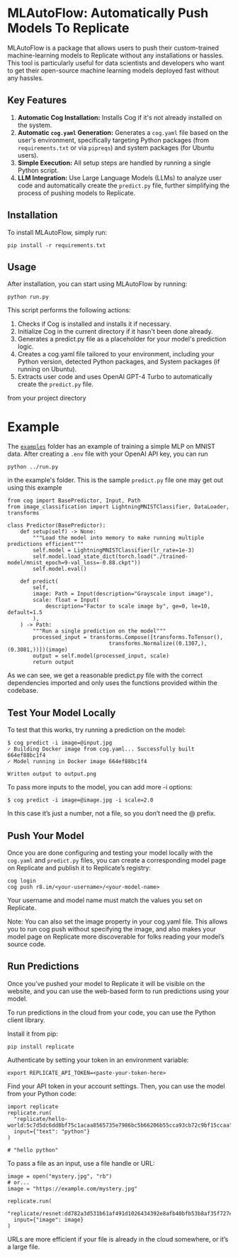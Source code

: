 # MLAutoFlow: Automatically Push Models To Replicate

MLAutoFlow is a package that allows users to push their custom-trained machine-learning models to Replicate without any installations or hassles. This tool is particularly useful for data scientists and developers who want to get their open-source machine learning models deployed fast without any hassles.

## Key Features
1) **Automatic Cog Installation:** Installs Cog if it's not already installed on the system.
2) **Automatic `cog.yaml` Generation:** Generates a `cog.yaml` file based on the user's environment, specifically targeting Python packages (from `requirements.txt` or via `pipreqs`) and system packages (for Ubuntu users).
3) **Simple Execution:** All setup steps are handled by running a single Python script.
4) **LLM Integration:** Use Large Language Models (LLMs) to analyze user code and automatically create the `predict.py` file, further simplifying the process of pushing models to Replicate.

## Installation
To install MLAutoFlow, simply run:

```
pip install -r requirements.txt
```

## Usage
After installation, you can start using MLAutoFlow by running:

```
python run.py
```
This script performs the following actions:

1) Checks if Cog is installed and installs it if necessary.
2) Initialize Cog in the current directory if it hasn't been done already.
3) Generates a predict.py file as a placeholder for your model's prediction logic.
4) Creates a cog.yaml file tailored to your environment, including your Python version, detected Python packages, and System packages (if running on Ubuntu).
6) Extracts user code and uses OpenAI GPT-4 Turbo to automatically create the `predict.py` file.

from your project directory

# Example
The [`examples`](examples) folder has an example of training a simple MLP on MNIST data. After creating a `.env` file with your OpenAI API key, you can run

```
python ../run.py
```

in the example's folder. This is the sample `predict.py` file one may get out using this example

```
from cog import BasePredictor, Input, Path
from image_classification import LightningMNISTClassifier, DataLoader, transforms

class Predictor(BasePredictor):
    def setup(self) -> None:
        """Load the model into memory to make running multiple predictions efficient"""
        self.model = LightningMNISTClassifier(lr_rate=1e-3)
        self.model.load_state_dict(torch.load("./trained-model/mnist_epoch=9-val_loss=-0.88.ckpt"))
        self.model.eval()

    def predict(
        self,
        image: Path = Input(description="Grayscale input image"),
        scale: float = Input(
            description="Factor to scale image by", ge=0, le=10, default=1.5
        ),
    ) -> Path:
        """Run a single prediction on the model"""
        processed_input = transforms.Compose([transforms.ToTensor(),
                                transforms.Normalize((0.1307,), (0.3081,))])(image)
        output = self.model(processed_input, scale)
        return output
```
As we can see, we get a reasonable predict.py file with the correct dependencies imported and only uses the functions provided within the codebase.

## Test Your Model Locally
To test that this works, try running a prediction on the model:

```
$ cog predict -i image=@input.jpg
✓ Building Docker image from cog.yaml... Successfully built 664ef88bc1f4
✓ Model running in Docker image 664ef88bc1f4

Written output to output.png
```

To pass more inputs to the model, you can add more -i options:

```
$ cog predict -i image=@image.jpg -i scale=2.0
```

In this case it’s just a number, not a file, so you don’t need the @ prefix.

## Push Your Model
Once you are done configuring and testing your model locally with the `cog.yaml` and `predict.py` files, you can create a corresponding model page on Replicate and publish it to Replicate’s registry:

```
cog login
cog push r8.im/<your-username>/<your-model-name>
```

Your username and model name must match the values you set on Replicate.

Note: You can also set the image property in your cog.yaml file. This allows you to run cog push without specifying the image, and also makes your model page on Replicate more discoverable for folks reading your model’s source code.

## Run Predictions
Once you’ve pushed your model to Replicate it will be visible on the website, and you can use the web-based form to run predictions using your model.

To run predictions in the cloud from your code, you can use the Python client library.

Install it from pip:

```
pip install replicate
```

Authenticate by setting your token in an environment variable:

```
export REPLICATE_API_TOKEN=<paste-your-token-here>
```

Find your API token in your account settings. Then, you can use the model from your Python code:

```
import replicate
replicate.run(
  "replicate/hello-world:5c7d5dc6dd8bf75c1acaa8565735e7986bc5b66206b55cca93cb72c9bf15ccaa",
  input={"text": "python"}
)

# "hello python"
```

To pass a file as an input, use a file handle or URL:

```
image = open("mystery.jpg", "rb")
# or...
image = "https://example.com/mystery.jpg"

replicate.run(
  "replicate/resnet:dd782a3d531b61af491d1026434392e8afb40bfb53b8af35f727e80661489767",
  input={"image": image}
)
```
URLs are more efficient if your file is already in the cloud somewhere, or it’s a large file.


